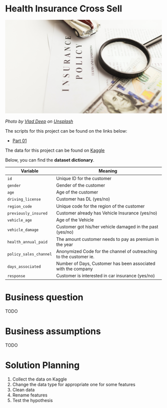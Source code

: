 # Health Insurance Cross Sell

<p align="center">

<img src="img/health_insurance.jpeg" width="600" height="300"/>

</p>

<p align="center">

<em> Photo by <a href="https://unsplash.com/pt-br/@vladdeep?utm_source=unsplash&utm_medium=referral&utm_content=creditCopyText">Vlad Deep</a> on <a href="https://unsplash.com/pt-br/fotografias/mCqi3MljC4E?utm_source=unsplash&utm_medium=referral&utm_content=creditCopyText">Unsplash</a></em>

</p>

The scripts for this project can be found on the links below:

-   [Part 01](https://rpubs.com/edneide_ramalho/health_insurance_cross_sell_part01)

The data for this project can be found on [Kaggle](https://www.kaggle.com/datasets/anmolkumar/health-insurance-cross-sell-prediction)

Below, you can find the **dataset dictionary**.

| **Variable**           | **Meaning**                                                        |
|------------------------|--------------------------------------------------------------------|
| `id`                   | Unique ID for the customer                                         |
| `gender`               | Gender of the customer                                             |
| `age`                  | Age of the customer                                                |
| `driving_license`      | Customer has DL (yes/no)                                           |
| `region_code`          | Unique code for the region of the customer                         |
| `previously_insured`   | Customer already has Vehicle Insurance (yes/no)                    |
| `vehicle_age`          | Age of the Vehicle                                                 |
| `vehicle_damage`       | Customer got his/her vehicle damaged in the past (yes/no)          |
| `health_annual_paid`   | The amount customer needs to pay as premium in the year            |
| `policy_sales_channel` | Anonymized Code for the channel of outreaching to the customer ie. |
| `days_associated`      | Number of Days, Customer has been associated with the company      |
| `response`             | Customer is interested in car insurance (yes/no)                   |

# Business question

TODO

# Business assumptions

TODO

# Solution Planning

1.  Collect the data on Kaggle
2.  Change the data type for appropriate one for some features
3.  Clean data
4.  Rename features
5.  Test the hypothesis
